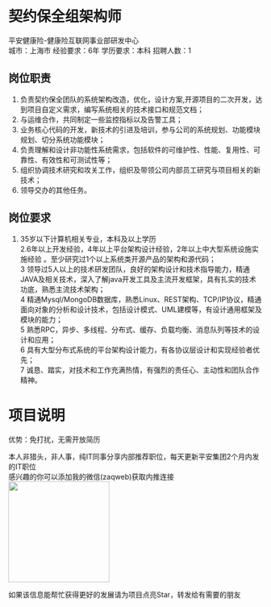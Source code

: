 # 契约保全组架构师
平安健康险-健康险互联网事业部研发中心  
城市：上海市 经验要求：6年 学历要求：本科  招聘人数：1

## 岗位职责
1. 负责契约保全团队的系统架构改造，优化，设计方案,开源项目的二次开发，达到项目自定义需求，编写系统相关的技术接口和规范文档；   
2. 与运维合作，共同制定一些监控指标以及告警工具；   
3. 业务核心代码的开发，新技术的引进及培训，参与公司的系统规划、功能模块规划、切分系统功能模块；   
4. 负责理解和设计非功能性系统需求，包括软件的可维护性、性能、复用性、可靠性、有效性和可测试性等；   
5. 组织协调技术研究和攻关工作，组织及带领公司内部员工研究与项目相关的新技术；   
6. 领导交办的其他任务。

## 岗位要求
1. 35岁以下计算机相关专业，本科及以上学历    
2.6年以上开发经验，4年以上平台架构设计经验，2年以上中大型系统设施实施经验 。至少研究过1个以上系统类开源产品的架构和源代码；   
3 领导过5人以上的技术研发团队，良好的架构设计和技术指导能力，精通JAVA及相关技术，深入了解java开发工具及主流开发框架，具有扎实的技术功底，熟悉主流技术架构；   
4 精通Mysql/MongoDB数据库，熟悉Linux、REST架构、TCP/IP协议，精通面向对象的分析和设计技术，包括设计模式、UML建模等，有设计通用框架及模块的能力；   
5 熟悉RPC，异步、多线程、分布式、缓存、负载均衡、消息队列等技术的设计和应用；   
6 具有大型分布式系统的平台架构设计能力，有各协议层设计和实现经验者优先；   
7 诚恳、踏实，对技术和工作充满热情，有强烈的责任心、主动性和团队合作精神。

# 项目说明

优势：免打扰，无需开放简历

本人非猎头，非人事，纯IT同事分享内部推荐职位，每天更新平安集团2个月内发的IT职位  
感兴趣的你可以添加我的微信(zaqweb)获取内推连接  
<img src="https://github.com/zaqweb/PA-IT-JOBS/blob/master/WechatICode.jpeg"  height="200" width="200">

如果该信息能帮忙获得更好的发展请为项目点亮Star，转发给有需要的朋友




